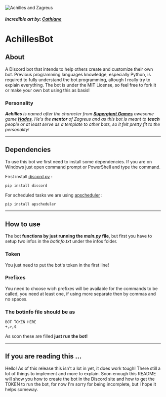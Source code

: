 ![Achilles and Zagreus](https://images-wixmp-ed30a86b8c4ca887773594c2.wixmp.com/f/0b3d3fe1-90de-4fc6-91b5-c43cc6b8af5e/debqth5-85549e2b-5684-4196-b0e2-3058ffc84a82.jpg/v1/fill/w_852,h_938,q_70,strp/achilles_and_baby_zagreus_by_cathiane_debqth5-pre.jpg?token=eyJ0eXAiOiJKV1QiLCJhbGciOiJIUzI1NiJ9.eyJzdWIiOiJ1cm46YXBwOjdlMGQxODg5ODIyNjQzNzNhNWYwZDQxNWVhMGQyNmUwIiwiaXNzIjoidXJuOmFwcDo3ZTBkMTg4OTgyMjY0MzczYTVmMGQ0MTVlYTBkMjZlMCIsIm9iaiI6W1t7ImhlaWdodCI6Ijw9MTQxMCIsInBhdGgiOiJcL2ZcLzBiM2QzZmUxLTkwZGUtNGZjNi05MWI1LWM0M2NjNmI4YWY1ZVwvZGVicXRoNS04NTU0OWUyYi01Njg0LTQxOTYtYjBlMi0zMDU4ZmZjODRhODIuanBnIiwid2lkdGgiOiI8PTEyODAifV1dLCJhdWQiOlsidXJuOnNlcnZpY2U6aW1hZ2Uub3BlcmF0aW9ucyJdfQ.8w6VY5Oaw2W4zJIDe_b5maZy8tR6iRFyBHvWnyuo_jo)
##### Incredible art by: [Cathiane](https://www.deviantart.com/cathiane)
# <b>AchillesBot</b>
## <b>About</b>
 A Discord bot that intends to help others create and customize their own bot. Previous programming languages knowledge, especially Python, is required to fully understand the bot programming, altough I really try to explain everything. The bot is under the MIT License, so feel free to fork it or make your own bot using this as basis!
### <b>Personality</b>
<i><b>Achilles</b> is named after the character from [<b>Supergiant Games</b>](https://www.supergiantgames.com) awesome game [<b>Hades</b>](https://www.supergiantgames.com/games/hades). He's the <b>mentor</b> of Zagreus and as this bot is meant to <b>teach</b> people or at least serve as a template to other bots, so it felt pretty fit to the personality!</i>

---
## <b>Dependencies</b>
To use this bot we first need to install some dependencies. If you are on Windows just open command prompt or PowerShell and type the command.

First install [discord.py](https://discordpy.readthedocs.io/en/stable/) :
```cmd
pip install discord
```

For scheduled tasks we are using [apscheduler](https://apscheduler.readthedocs.io/en/stable/) :
```cmd
pip install apscheduler
```

---
## <b>How to use</b>
The bot <b>functions by just running the <i>main.py</i> file</b>, but first you have to setup two infos in the <i>botinfo.txt</i> under the infos folder.

### <b>Token</b>
You just need to put the bot's token in the first line!

### <b>Prefixes</b>
You need to choose wich prefixes will be available for the commands to be called, you need at least one, if using more separate then by commas and no spaces.

### The botinfo file should be as
```txt
BOT TOKEN HERE
+,>,$
```
As soon these are filled <b>just run the bot!</b>

---
## If you are reading this ...
Hello! As of this release this isn't a lot in yet, it does work tough! There still a lot of things to implement and more to explain. Soon enough this README will show you how to create the bot in the Discord site and how to get the TOKEN to run the bot, for now I'm sorry for being incomplete, but I hope it helps someway.